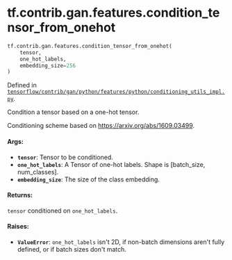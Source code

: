 <div itemscope itemtype="http://developers.google.com/ReferenceObject">
<meta itemprop="name" content="tf.contrib.gan.features.condition_tensor_from_onehot" />
<meta itemprop="path" content="Stable" />
</div>

# tf.contrib.gan.features.condition_tensor_from_onehot

``` python
tf.contrib.gan.features.condition_tensor_from_onehot(
    tensor,
    one_hot_labels,
    embedding_size=256
)
```



Defined in [`tensorflow/contrib/gan/python/features/python/conditioning_utils_impl.py`](/code/stable/tensorflow/contrib/gan/python/features/python/conditioning_utils_impl.py).

Condition a tensor based on a one-hot tensor.

Conditioning scheme based on https://arxiv.org/abs/1609.03499.

#### Args:

* <b>`tensor`</b>: Tensor to be conditioned.
* <b>`one_hot_labels`</b>: A Tensor of one-hot labels. Shape is
    [batch_size, num_classes].
* <b>`embedding_size`</b>: The size of the class embedding.


#### Returns:

`tensor` conditioned on `one_hot_labels`.


#### Raises:

* <b>`ValueError`</b>: `one_hot_labels` isn't 2D, if non-batch dimensions aren't
    fully defined, or if batch sizes don't match.